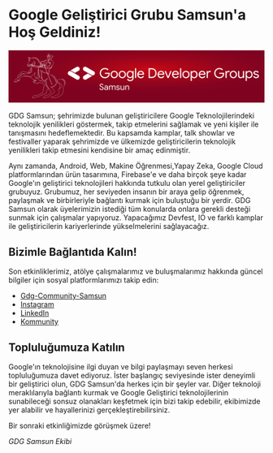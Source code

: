 <p align="center"><h1> Google Geliştirici Grubu Samsun'a Hoş Geldiniz!</h1></p>

![GDG Samsun](https://raw.githubusercontent.com/gdgsamsun/.github/main/profile/assets/gdg-samsun-banner.png)

GDG Samsun; şehrimizde bulunan geliştiricilere Google Teknolojilerindeki teknolojik yenilikleri göstermek, takip etmelerini sağlamak ve yeni kişiler ile tanışmasını hedeflemektedir. Bu kapsamda kamplar, talk showlar ve festivaller yaparak şehrimizde ve ülkemizde geliştiricilerin teknolojik yenilikleri takip etmesini kendisine bir amaç edinmiştir.

Aynı zamanda, Android, Web, Makine Öğrenmesi,Yapay Zeka, Google Cloud platformlarından ürün tasarımına, Firebase'e ve daha birçok şeye kadar Google'ın geliştirici teknolojileri hakkında tutkulu olan yerel geliştiriciler grubuyuz. Grubumuz, her seviyeden insanın bir araya gelip öğrenmek, paylaşmak ve birbirleriyle bağlantı kurmak için buluştuğu bir yerdir. GDG Samsun olarak üyelerimizin istediği tüm konularda onlara gerekli desteği sunmak için çalışmalar yapıyoruz. Yapacağımız Devfest, IO ve farklı kamplar ile geliştiricilerin kariyerlerinde yükselmelerini sağlayacağız.


## Bizimle Bağlantıda Kalın!

Son etkinliklerimiz, atölye çalışmalarımız ve buluşmalarımız hakkında güncel bilgiler için sosyal platformlarımızı takip edin:

- [Gdg-Community-Samsun](https://gdg.community.dev/gdg-samsun/)
- [Instagram](https://www.instagram.com/gdg_samsun/)
- [LinkedIn](https://www.linkedin.com/company/gdg-samsun)
- [Kommunity](https://kommunity.com/google-developer-groups-samsun)

## Topluluğumuza Katılın

Google'ın teknolojisine ilgi duyan ve bilgi paylaşmayı seven herkesi topluluğumuza davet ediyoruz. İster başlangıç seviyesinde ister deneyimli bir geliştirici olun, GDG Samsun'da herkes için bir şeyler var. Diğer teknoloji meraklılarıyla bağlantı kurmak ve Google Geliştirici teknolojilerinin sunabileceği sonsuz olanakları keşfetmek için bizi takip edebilir, ekibimizde yer alabilir ve hayallerinizi gerçekleştirebilirsiniz.

Bir sonraki etkinliğimizde görüşmek üzere!

_GDG Samsun Ekibi_
